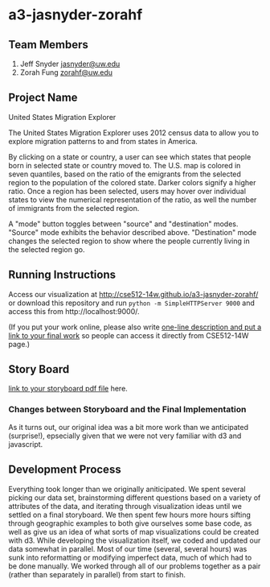 a3-jasnyder-zorahf
==================

## Team Members

1. Jeff Snyder jasnyder@uw.edu
2. Zorah Fung zorahf@uw.edu

## Project Name

United States Migration Explorer

The United States Migration Explorer uses 2012 census data to allow you to explore migration patterns to and from states
in America.

By clicking on a state or country, a user can see which states that people born in selected state or country moved to. The U.S. map is colored in seven quantiles, based on the ratio of the emigrants from the selected region to the population of the colored state. Darker colors signify a higher ratio. Once a region has been selected, users may hover over individual states to view the numerical representation of the ratio, as well the number of immigrants from the selected region.

A "mode" button toggles between "source" and "destination" modes. "Source" mode exhibits the behavior described above. "Destination" mode changes the selected region to show where the people currently living in the selected region go.

## Running Instructions

Access our visualization at http://cse512-14w.github.io/a3-jasnyder-zorahf/ or download this repository and run `python -m SimpleHTTPServer 9000` and access this from http://localhost:9000/.

(If you put your work online, please also write [one-line description and put a link to your final work](http://note.io/1n3u46s) so people can access it directly from CSE512-14W page.)

## Story Board

[link to your storyboard pdf file](storyboard.pdf?raw=true) here. 

### Changes between Storyboard and the Final Implementation

As it turns out, our original idea was a bit more work than we anticipated (surprise!), epsecially given that we were not very familiar with d3 and javascript.

## Development Process

Everything took longer than we originally aniticipated. We spent several picking our data set, brainstorming
different questions based on a variety of attributes of the data, and iterating through visualization ideas until 
we settled on a final storyboard. We then spent few hours more hours sifting through geographic examples to both
give ourselves some base code, as well as give us an idea of what sorts of map visualizations could be created
with d3. While developing the visualization itself, we coded and updated our data somewhat in parallel. Most of our
time (several, several hours) was sunk into reformatting or modifying imperfect data, much of which had to be done manually. We worked through all of our problems together as a pair (rather than separately in parallel) from start to finish.
